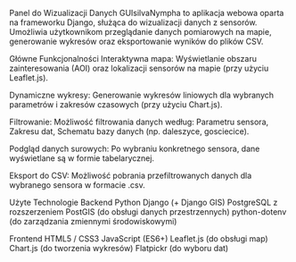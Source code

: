 Panel do Wizualizacji Danych
GUIsilvaNympha to aplikacja webowa oparta na frameworku Django, służąca do wizualizacji danych z sensorów. Umożliwia użytkownikom przeglądanie danych pomiarowych na mapie, generowanie wykresów oraz eksportowanie wyników do plików CSV.

Główne Funkcjonalności
Interaktywna mapa: Wyświetlanie obszaru zainteresowania (AOI) oraz lokalizacji sensorów na mapie (przy użyciu Leaflet.js).

Dynamiczne wykresy: Generowanie wykresów liniowych dla wybranych parametrów i zakresów czasowych (przy użyciu Chart.js).

Filtrowanie: Możliwość filtrowania danych według: Parametru sensora, Zakresu dat, Schematu bazy danych (np. daleszyce, gosciecice).

Podgląd danych surowych: Po wybraniu konkretnego sensora, dane wyświetlane są w formie tabelarycznej.

Eksport do CSV: Możliwość pobrania przefiltrowanych danych dla wybranego sensora w formacie .csv.


Użyte Technologie
Backend
Python
Django (+ Django GIS)
PostgreSQL z rozszerzeniem PostGIS (do obsługi danych przestrzennych)
python-dotenv (do zarządzania zmiennymi środowiskowymi)

Frontend
HTML5 / CSS3
JavaScript (ES6+)
Leaflet.js (do obsługi map)
Chart.js (do tworzenia wykresów)
Flatpickr (do wyboru dat)
